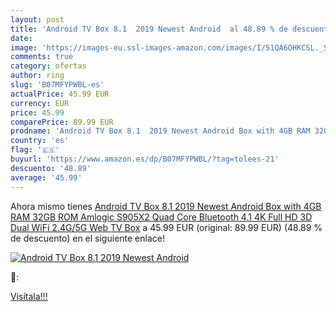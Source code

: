 ```yaml
---
layout: post
title: 'Android TV Box 8.1  2019 Newest Android  al 48.89 % de descuento'
date: 
image: 'https://images-eu.ssl-images-amazon.com/images/I/51QA6OHKCSL._SL200_.jpg'
comments: true
category: ofertas
author: ring
slug: 'B07MFYPWBL-es'
actualPrice: 45.99 EUR
currency: EUR
price: 45.99
comparePrice: 89.99 EUR
prodname: 'Android TV Box 8.1  2019 Newest Android Box with 4GB RAM 32GB ROM Amlogic S905X2 Quad Core Bluetooth 4.1 4K Full HD 3D Dual WiFi 2.4G/5G Web TV Box'
country: 'es'
flag: '🇪🇸'
buyurl: 'https://www.amazon.es/dp/B07MFYPWBL/?tag=tolees-21'
descuento: '48.89'
average: '45.99'
---
```


Ahora mismo tienes [Android TV Box 8.1  2019 Newest Android Box with 4GB RAM 32GB ROM Amlogic S905X2 Quad Core Bluetooth 4.1 4K Full HD 3D Dual WiFi 2.4G/5G Web TV Box](https://www.amazon.es/dp/B07MFYPWBL/?tag=tolees-21) a 45.99 EUR (original: 89.99 EUR) (48.89 %  de descuento) en el siguiente enlace!

[![Android TV Box 8.1  2019 Newest Android ](https://images-eu.ssl-images-amazon.com/images/I/51QA6OHKCSL._SL200_.jpg)](https://www.amazon.es/dp/B07MFYPWBL/?tag=tolees-21)

🔎:


[Visítala!!!](https://www.amazon.es/dp/B07MFYPWBL/?tag=tolees-21)
